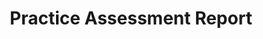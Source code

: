 ---
layout: PracticeAssessmentReport
page_type: learn
page_kind: practiceAssessmentReport
title: Practice Assessment Report
description: Practice Assessment Report
---